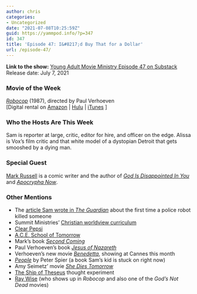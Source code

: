 ```yaml
---
author: chris
categories:
- Uncategorized
date: "2021-07-08T10:25:59Z"
guid: https://yammpod.info/?p=347
id: 347
title: 'Episode 47: I&#8217;d Buy That for a Dollar'
url: /episode-47/
---
```

 

**Link to the show:** <a href="https://yammpod.substack.com/p/episode-47-id-buy-that-for-a-dollar" data-type="URL">Young Adult Movie Ministry Episode 47 on Substack</a>  
Release date: July 7, 2021

### Movie of the Week

_[Robocop](https://www.imdb.com/title/tt0093870/)_ (1987), directed by Paul Verhoeven  
[Digital rental on [Amazon](https://www.amazon.com/Robocop-Peter-Weller/dp/B000RLFBP6) | [Hulu](https://www.hulu.com/movie/robocop-a04ab49b-f63c-447d-bd53-ed0d7b53c135) | [iTunes](https://itunes.apple.com/us/movie/robocop-2014/id820509463?ign-mpt=uo%3D4) ]

### Who the Hosts Are This Week

Sam is reporter at large, critic, editor for hire, and officer on the edge. Alissa is Vox&#8217;s film critic and that white model of a dystopian Detroit that gets smooshed by a dying man.

### Special Guest

[Mark Russell](https://twitter.com/attackerman) is a comic writer and the author of _[God Is Disappointed In You](https://bookshop.org/a/20775/9781603090988)_ and _[Apocrypha Now](https://bookshop.org/a/20775/9781603093699)_.

### Other Mentions

  * The [article Sam wrote in _The Guardian_](https://www.theguardian.com/technology/2016/jul/08/police-bomb-robot-explosive-killed-suspect-dallas) about the first time a police robot killed someone
  * Summit Ministries&#8217; [Christian worldview curriculum](https://www.summit.org/curriculum/)
  * [Clear Pepsi](https://www.thrillist.com/drink/nation/what-is-crystal-pepsi)
  * [A.C.E. School of Tomorrow](https://www.aceministries.com/about-ace)
  * Mark&#8217;s book _[Second Coming](https://bookshop.org/a/20775/9780998044279)_
  * Paul Verhoeven&#8217;s book _[Jesus of Nazareth](https://bookshop.org/a/20775/9781609803483)_
  * Verhoeven&#8217;s new movie _[Benedetta](https://www.imdb.com/title/tt6823148/?ref_=nm_flmg_dr_3)_, showing at Cannes this month
  * _[People](https://www.amazon.com/People-Peter-Spier/dp/038524469X)_ by Peter Spier (a book Sam&#8217;s kid is stuck on right now)
  * Amy Seimetz&#8217; movie _[She Dies Tomorrow](https://www.imdb.com/title/tt11614912/?ref_=nv_sr_srsg_0)_
  * [The Ship of Theseus](https://en.wikipedia.org/wiki/Ship_of_Theseus) thought experiment
  * [Ray Wise](https://www.imdb.com/name/nm0936403/?ref_=fn_al_nm_1) (who shows up in _Robocop_ and also one of the _God&#8217;s Not Dead_ movies)